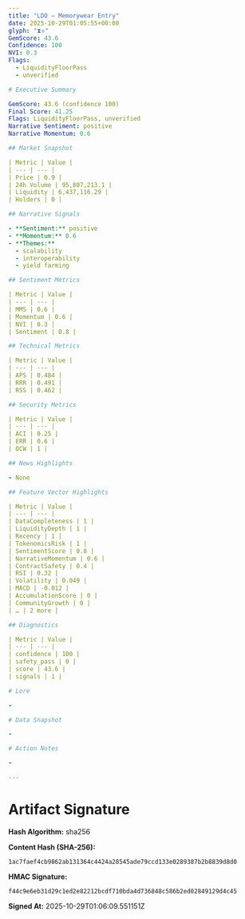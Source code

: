 ```yaml
---
title: "LDO — Memorywear Entry"
date: 2025-10-29T01:05:55+00:00
glyph: "⧗⟡"
GemScore: 43.6
Confidence: 100
NVI: 0.3
Flags:
  - LiquidityFloorPass
  - unverified

# Executive Summary

GemScore: 43.6 (confidence 100)
Final Score: 41.25
Flags: LiquidityFloorPass, unverified
Narrative Sentiment: positive
Narrative Momentum: 0.6

## Market Snapshot

| Metric | Value |
| --- | --- |
| Price | 0.9 |
| 24h Volume | 95,807,213.1 |
| Liquidity | 6,437,116.29 |
| Holders | 0 |

## Narrative Signals

- **Sentiment:** positive
- **Momentum:** 0.6
- **Themes:**
  - scalability
  - interoperability
  - yield farming

## Sentiment Metrics

| Metric | Value |
| --- | --- |
| MMS | 0.6 |
| Momentum | 0.6 |
| NVI | 0.3 |
| Sentiment | 0.8 |

## Technical Metrics

| Metric | Value |
| --- | --- |
| APS | 0.484 |
| RRR | 0.491 |
| RSS | 0.462 |

## Security Metrics

| Metric | Value |
| --- | --- |
| ACI | 0.25 |
| ERR | 0.6 |
| OCW | 1 |

## News Highlights

- None

## Feature Vector Highlights

| Metric | Value |
| --- | --- |
| DataCompleteness | 1 |
| LiquidityDepth | 1 |
| Recency | 1 |
| TokenomicsRisk | 1 |
| SentimentScore | 0.8 |
| NarrativeMomentum | 0.6 |
| ContractSafety | 0.4 |
| RSI | 0.32 |
| Volatility | 0.049 |
| MACD | -0.012 |
| AccumulationScore | 0 |
| CommunityGrowth | 0 |
| … | 2 more |

## Diagnostics

| Metric | Value |
| --- | --- |
| confidence | 100 |
| safety_pass | 0 |
| score | 43.6 |
| signals | 1 |

# Lore

-

# Data Snapshot

-

# Action Notes

-

---
```


# Artifact Signature

**Hash Algorithm:** sha256

**Content Hash (SHA-256):**
```
1ac7faef4cb9862ab131364c4424a28545ade79ccd133e0289387b2b8839d8d0
```

**HMAC Signature:**
```
f44c9e6eb31d29c1ed2e82212bcdf710bda4d736848c586b2ed02849129d4c45
```

**Signed At:** 2025-10-29T01:06:09.551151Z
